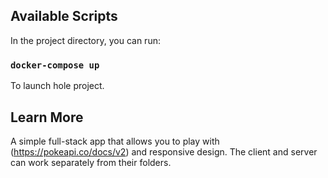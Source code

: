 ## Available Scripts

In the project directory, you can run:

### `docker-compose up`

To launch hole project.

## Learn More

A simple full-stack app that allows you to play with (https://pokeapi.co/docs/v2) and responsive design.
The client and server can work separately from their folders.
